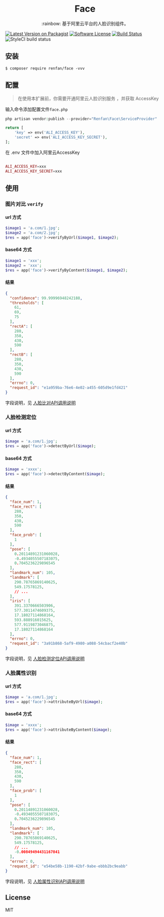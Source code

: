 <h1 align="center"> Face </h1>

<p align="center">:rainbow: 基于阿里云平台的人脸识别组件。</p>

[![Latest Version on Packagist](https://img.shields.io/packagist/v/renfan/face.svg?style=flat-square)](https://packagist.org/packages/renfan/face)
[![Software License](https://img.shields.io/badge/license-MIT-brightgreen.svg?style=flat-square)](LICENSE.md)
[![Build Status](https://travis-ci.org/renfan/face.svg?branch=master)](https://travis-ci.org/renfan/face)
![StyleCI build status](https://github.styleci.io/repos/180088039/shield) 

## 安装

```shell
$ composer require renfan/face -vvv
```

## 配置

> 在使用本扩展前，你需要开通阿里云人脸识别服务 [](https://face.data.aliyun.com/console)，并获取 AccessKey

输入命令添加配置文件`face.php`

```php
php artisan vendor:publish --provider="Renfan\Face\ServiceProvider"
```
```php
return [
    'key' => env('ALI_ACCESS_KEY'),
    'secret' => env('ALI_ACCESS_KEY_SECRET'),
];
```
在 .env 文件中加入阿里云AccessKey
```php

ALI_ACCESS_KEY=xxx
ALI_ACCESS_KEY_SECRET=xxx
```

## 使用

### 图片对比 `verify`

#### url 方式
```php
$image1 = 'a.com/1.jpg';
$image2 = 'a.com/2.jpg';
$res = app('face')->verifyByUrl($image1, $image2);
```

#### base64 方式
```php
$image1 = 'xxx';
$image2 = 'xxx';
$res = app('face')->verifyByContent($image1, $image2);
```

#### 结果
```json
{
  "confidence": 99.99996948242188,
  "thresholds": [
    61,
    69,
    75
  ],
  "rectA": [
    280,
    350,
    430,
    590
  ],
  "rectB": [
    280,
    350,
    430,
    590
  ],
  "errno": 0,
  "request_id": "e1a959ba-76e6-4e02-a455-605d9e1fd421"
}

```
字段说明，见 [人脸比对API调用说明](https://help.aliyun.com/knowledge_detail/53535.html)

### 人脸检测定位

#### url 方式

```php
$image = 'a.com/1.jpg';
$res = app('face')->detectByUrl($image);
```

#### base64 方式

```php
$image = 'xxxx';
$res = app('face')->detectByContent($image);
```

#### 结果
```json
{
  "face_num": 1,
  "face_rect": [
    280,
    350,
    430,
    590
  ],
  "face_prob": [
    1
  ],
  "pose": [
    0.20114891231060028,
    -0.4934055507183075,
    0.7045236229896545
  ],
  "landmark_num": 105,
  "landmark": [
    290.78765869140625,
    549.17578125,
    // ...
  ],
  "iris": [
    391.3370666503906,
    577.3011474609375,
    17.18027114868164,
    593.888916015625,
    577.9119873046875,
    17.18027114868164
  ],
  "errno": 0,
  "request_id": "3a91b868-5af9-4980-a088-54cbacf2e40b"
}

```
字段说明，见 [人脸检测定位API调用说明](https://help.aliyun.com/knowledge_detail/53399.html)

### 人脸属性识别

#### url 方式

```php
$image = 'a.com/1.jpg';
$res = app('face')->attributeByUrl($image);
```

#### base64 方式

```php
$image = 'xxxx';
$res = app('face')->attributeByContent($image);
```

#### 结果
```json
{
  "face_num": 1,
  "face_rect": [
    280,
    350,
    430,
    590
  ],
  "face_prob": [
    1
  ],
  "pose": [
    0.20114891231060028,
    -0.4934055507183075,
    0.7045236229896545
  ],
  "landmark_num": 105,
  "landmark": [
    290.78765869140625,
    549.17578125,
    // ...
    -0.00849494431167841
  ],
  "errno": 0,
  "request_id": "e54be58b-1190-42bf-9abe-ebbb2bc9eabb"
}

```
字段说明，见 [人脸属性识别API调用说明](https://help.aliyun.com/knowledge_detail/53520.html)

## License

MIT